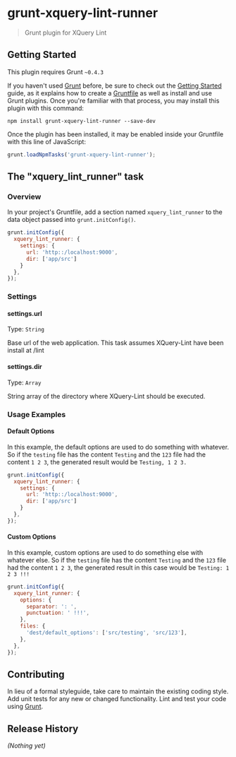 # grunt-xquery-lint-runner

> Grunt plugin for XQuery Lint

## Getting Started
This plugin requires Grunt `~0.4.3`

If you haven't used [Grunt](http://gruntjs.com/) before, be sure to check out the [Getting Started](http://gruntjs.com/getting-started) guide, as it explains how to create a [Gruntfile](http://gruntjs.com/sample-gruntfile) as well as install and use Grunt plugins. Once you're familiar with that process, you may install this plugin with this command:

```shell
npm install grunt-xquery-lint-runner --save-dev
```

Once the plugin has been installed, it may be enabled inside your Gruntfile with this line of JavaScript:

```js
grunt.loadNpmTasks('grunt-xquery-lint-runner');
```

## The "xquery_lint_runner" task

### Overview
In your project's Gruntfile, add a section named `xquery_lint_runner` to the data object passed into `grunt.initConfig()`.

```js
grunt.initConfig({
  xquery_lint_runner: {
    settings: {
      url: 'http::/localhost:9000',
      dir: ['app/src']
    }
  },
});
```

### Settings

#### settings.url
Type: `String`

Base url of the web application. This task assumes XQuery-Lint have been install at /lint

#### settings.dir
Type: `Array`

String array of the directory where XQuery-Lint should be executed.

### Usage Examples

#### Default Options
In this example, the default options are used to do something with whatever. So if the `testing` file has the content `Testing` and the `123` file had the content `1 2 3`, the generated result would be `Testing, 1 2 3.`

```js
grunt.initConfig({
  xquery_lint_runner: {
    settings: {
      url: 'http::/localhost:9000',
      dir: ['app/src']
    }
  },
});
```

#### Custom Options
In this example, custom options are used to do something else with whatever else. So if the `testing` file has the content `Testing` and the `123` file had the content `1 2 3`, the generated result in this case would be `Testing: 1 2 3 !!!`

```js
grunt.initConfig({
  xquery_lint_runner: {
    options: {
      separator: ': ',
      punctuation: ' !!!',
    },
    files: {
      'dest/default_options': ['src/testing', 'src/123'],
    },
  },
});
```

## Contributing
In lieu of a formal styleguide, take care to maintain the existing coding style. Add unit tests for any new or changed functionality. Lint and test your code using [Grunt](http://gruntjs.com/).

## Release History
_(Nothing yet)_
